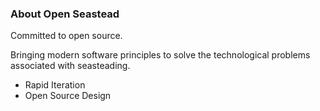 ### About Open Seastead

Committed to open source.

Bringing modern software principles to solve the technological problems associated with seasteading.
* Rapid Iteration
* Open Source Design